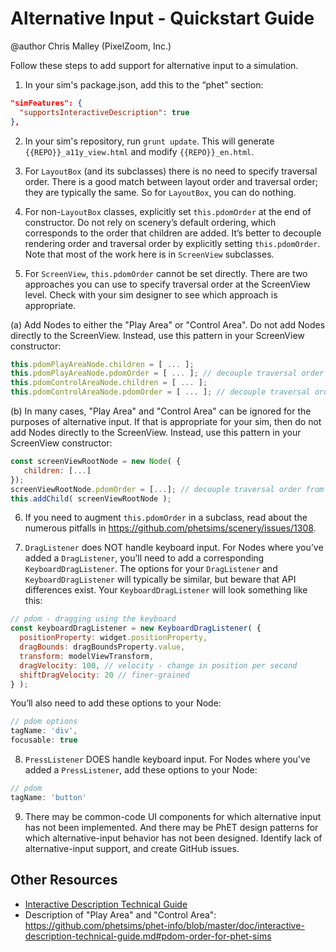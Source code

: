 # Alternative Input - Quickstart Guide

@author Chris Malley (PixelZoom, Inc.)

Follow these steps to add support for alternative input to a simulation.

1. In your sim's package.json, add this to the “phet” section:

```json
"simFeatures": {
  "supportsInteractiveDescription": true
},
```

2. In your sim's repository, run `grunt update`. This will generate `{{REPO}}_a11y_view.html` and modify `{{REPO}}_en.html`.

3. For `LayoutBox` (and its subclasses) there is no need to specify traversal order. There is a good match between layout order and traversal order; they are typically the same.  So for `LayoutBox`, you can do nothing.

4. For non-`LayoutBox` classes, explicitly set `this.pdomOrder` at the end of constructor. Do not rely on scenery’s
   default ordering, which corresponds to the order that children are added. It’s better to decouple rendering order and
   traversal order by explicitly setting `this.pdomOrder`. Note that most of the work here is in `ScreenView` subclasses.

5. For `ScreenView`, `this.pdomOrder` cannot be set directly. There are two approaches you can use to specify traversal order at the ScreenView level. Check with your sim designer to see which approach is appropriate.

  (a) Add Nodes to either the "Play Area" or "Control Area". Do not add Nodes directly to the ScreenView. Instead,
use this pattern in your ScreenView constructor:
      
```js
this.pdomPlayAreaNode.children = [ ... ];
this.pdomPlayAreaNode.pdomOrder = [ ... ]; // decouple traversal order from rendering order
this.pdomControlAreaNode.children = [ ... ];
this.pdomControlAreaNode.pdomOrder = [ ... ]; // decouple traversal order from rendering order
```

  (b) In many cases, "Play Area" and "Control Area" can be ignored for the purposes of alternative input. If 
that is appropriate for your sim, then do not add Nodes directly to the ScreenView. Instead, use this pattern
in your ScreenView constructor:

```js
const screenViewRootNode = new Node( {
   children: [...]
});
screenViewRootNode.pdomOrder = [...]; // decouple traversal order from rendering order
this.addChild( screenViewRootNode );
```

6. If you need to augment `this.pdomOrder` in a subclass, read about the numerous pitfalls
   in https://github.com/phetsims/scenery/issues/1308.

7. `DragListener` does NOT handle keyboard input. For Nodes where you’ve added a `DragListener`, you’ll need to add a
   corresponding `KeyboardDragListener`. The options for your `DragListener` and `KeyboardDragListener` will typically be
   similar, but beware that API differences exist. Your `KeyboardDragListener` will look something like this:

```js
// pdom - dragging using the keyboard
const keyboardDragListener = new KeyboardDragListener( {
  positionProperty: widget.positionProperty,
  dragBounds: dragBoundsProperty.value,
  transform: modelViewTransform,
  dragVelocity: 100, // velocity - change in position per second
  shiftDragVelocity: 20 // finer-grained
} );
```

You’ll also need to add these options to your Node:

```js
// pdom options
tagName: 'div', 
focusable: true
```

8. `PressListener` DOES handle keyboard input. For Nodes where you've added a `PressListener`, add these options to your
   Node:

```js
// pdom
tagName: 'button'
```

9. There may be common-code UI components for which alternative input has not been implemented. And there may be PhET
   design patterns for which alternative-input behavior has not been designed. Identify lack of alternative-input
   support, and create GitHub issues.

## Other Resources

* [Interactive Description Technical Guide](https://github.com/phetsims/phet-info/blob/4839f03214bbba21b4621f80aea8e78a9519fb43/doc/interactive-description-technical-guide.md)
* Description of "Play Area" and "Control Area": https://github.com/phetsims/phet-info/blob/master/doc/interactive-description-technical-guide.md#pdom-order-for-phet-sims
